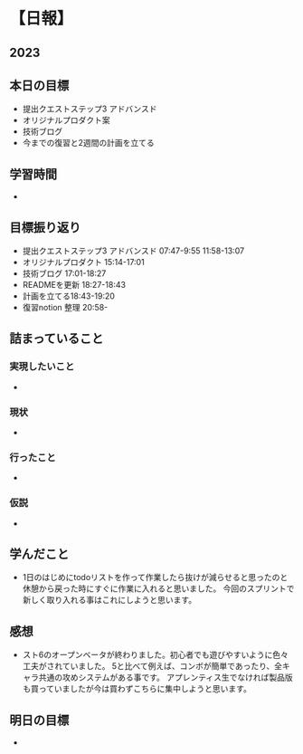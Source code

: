 # 【日報】
## 2023
## 本日の目標
- 提出クエストステップ3 アドバンスド
- オリジナルプロダクト案
- 技術ブログ
- 今までの復習と2週間の計画を立てる 

## 学習時間
- 

## 目標振り返り
- 提出クエストステップ3 アドバンスド 07:47-9:55 11:58-13:07 
- オリジナルプロダクト 15:14-17:01
- 技術ブログ 17:01-18:27
- READMEを更新 18:27-18:43
- 計画を立てる18:43-19:20
- 復習notion 整理 20:58-

## 詰まっていること
### 実現したいこと 
- 
### 現状
- 
### 行ったこと 
- 
### 仮説
- 

## 学んだこと
- 1日のはじめにtodoリストを作って作業したら抜けが減らせると思ったのと休憩から戻った時にすぐに作業に入れると思いました。
今回のスプリントで新しく取り入れる事はこれにしようと思います。

## 感想
- スト6のオープンベータが終わりました。初心者でも遊びやすいように色々工夫がされていました。
5と比べて例えば、コンボが簡単であったり、全キャラ共通の攻めシステムがある事です。
アプレンティス生でなければ製品版も買っていましたが今は買わずこちらに集中しようと思います。

## 明日の目標
- 


